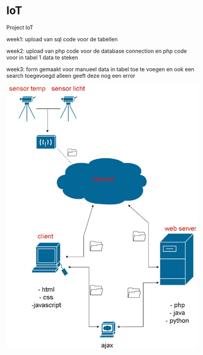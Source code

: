 # IoT
Project IoT

week1: upload van sql code voor de tabellen 

week2: upload van php code voor de database connection en php code voor in tabel 1 data te steken 

week3: form gemaakt voor manueel data in tabel toe te voegen en ook een search toegevoegd alleen geeft deze nog een error 








![](schema_iot.jpg)

